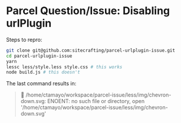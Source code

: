 # Parcel Question/Issue: Disabling urlPlugin

Steps to repro:

```bash
git clone git@github.com:sitecrafting/parcel-urlplugin-issue.git
cd parcel-urlplugin-issue
yarn
lessc less/style.less style.css # this works
node build.js # this doesn't
```

The last command results in:

> 🚨  /home/ctamayo/workspace/parcel-issue/less/img/chevron-down.svg: ENOENT: no such file or directory, open '/home/ctamayo/workspace/parcel-issue/less/img/chevron-down.svg'
